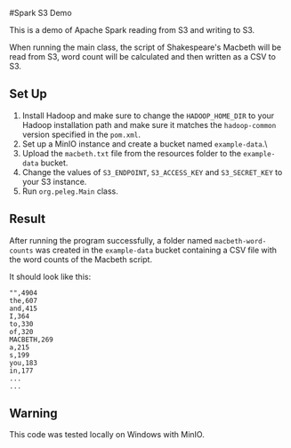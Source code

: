 #Spark S3 Demo

This is a demo of Apache Spark reading from S3 and writing to S3.

When running the main class, the script of Shakespeare's Macbeth will be read from S3, word count will be calculated and then written as a CSV to S3.

## Set Up

1. Install Hadoop and make sure to change the `HADOOP_HOME_DIR` to your Hadoop installation path and make sure it matches the `hadoop-common` version specified in the `pom.xml`.
2. Set up a MinIO instance and create a bucket named `example-data`.\
3. Upload the `macbeth.txt` file from the resources folder to the `example-data` bucket.
4. Change the values of `S3_ENDPOINT`, `S3_ACCESS_KEY` and `S3_SECRET_KEY` to your S3 instance.
5. Run `org.peleg.Main` class.

## Result

After running the program successfully, a folder named `macbeth-word-counts` was created in the `example-data` bucket containing a CSV file with the word counts of the Macbeth script.

It should look like this:
```csv
"",4904
the,607
and,415
I,364
to,330
of,320
MACBETH,269
a,215
s,199
you,183
in,177
...
...
```

## Warning

This code was tested locally on Windows with MinIO.